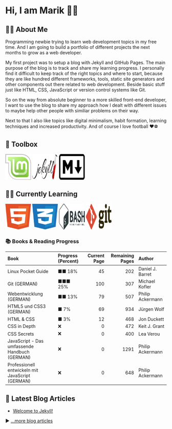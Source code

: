 # Hi, I am Marik 🙋‍♂️

## 🧑‍💻 About Me

Programming newbie trying to learn web development topics in my free time. And I am going to build a portfolio of different projects the next months to grow as a web developer.

My first project was to setup a blog with Jekyll and GitHub Pages. The main purpose of the blog is to track and share my learning progress. I personally find it difficult to keep track of the right topics and where to start, because they are like hundred different frameworks, tools, static site generators and other components out there related to web development. Beside basic stuff just like HTML, CSS, JavaScript or version control systems like Git.

So on the way from absolute beginner to a more skilled front-end developer, I want to use the blog to share my approach how I dealt with different issues to maybe help other people with similiar problems on their way.

Next to that I also like topics like digital minimalism, habit formation, learning techniques and increased productivity. And of course I love football ❤️⚽

## 🧰 Toolbox

<a href="https://linuxmint.com/"><img src="https://github.com/ir4M/ir4M/blob/main/images/linux-mint.svg" alt="Linux Mint Logo" width="80" height="80"/></a>
<a href="https://jekyllrb.com/"><img src="https://github.com/ir4M/ir4M/blob/main/images/jekyll.svg" alt="Jekyll Logo" width="80" height="80"/></a>
<a href="https://www.markdownguide.org/"><img src="https://github.com/ir4M/ir4M/blob/main/images/markdown.svg" alt="Markdown Logo" width="80" height="80"/></a>


## 👩‍🏫 Currently Learning

<a href="https://www.w3.org/html/"><img src="https://github.com/ir4M/ir4M/blob/main/images/html-1.svg" alt="HTML Logo" width="80" height="80"/></a>
<a href="https://www.w3.org/Style/CSS/"><img src="https://github.com/ir4M/ir4M/blob/main/images/css-3.svg" alt="CSS Logo" width="80" height="80"/></a>
<a href="https://www.gnu.org/software/bash/"><img src="https://github.com/ir4M/ir4M/blob/main/images/bash-1.svg" alt="Bash Logo" width="80" height="80"/></a>
<a href="https://git-scm.com/"><img src="https://github.com/ir4M/ir4M/blob/main/images/git.svg" alt="Git Logo" width="80" height="80"/></a>

### 📚 Books & Reading Progress

| Book                                             | Progress (Percent)                 | Current Page | Remaining Pages | Author                     |
| :---                                             | :---                               |         ---: |            ---: | :---                       |
| Linux Pocket Guide                               | ■■                           18%   | 45           | 202             | Daniel J. Barret           |
| Git (GERMAN)                                     | ■■■                        25%     | 100          | 307             | Michael Kofler             |
| Webentwicklung (GERMAN)                          | ■■                           13%   | 79           | 507             | Philip Ackermann           |
| HTML5 und CSS3 (GERMAN)                          | ■                               7% | 69           | 934             | Jürgen Wolf                |
| HTML & CSS                                       | ■                               3% | 12           | 468             | Jon Duckett                |
| CSS in Depth                                     | ❌                                  | 0            | 472             | Keit J. Grant              |
| CSS Secrets                                      | ❌                                  | 0            | 400             | Lea Verou                  |
| JavaScript - Das umfassende Handbuch (GERMAN)    | ❌                                  | 0            | 1291            | Philip Ackermann           |
| Professionell entwickeln mit JavaScript (GERMAN) | ❌                                  | 0            | 648             | Philip Ackermann           |

## 📑 Latest Blog Articles

<!-- BLOG-POST-LIST:START -->
- [Welcome to Jekyll!](/jekyll/update/2021/08/17/welcome-to-jekyll.html)
<!-- BLOG-POST-LIST:END -->

▶ [...more blog articles](https://ir4m.github.io/)

